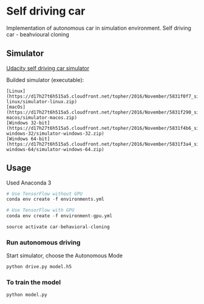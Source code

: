 # Self driving car

Implementation of autonomous car in simulation environment. Self driving car - beahvioural cloning  

## Simulator
[Udacity self driving car simulator](https://github.com/udacity/self-driving-car-sim)

Builded simulator (executable):

    [Linux](https://d17h27t6h515a5.cloudfront.net/topher/2016/November/5831f0f7_simulator-linux/simulator-linux.zip)
    [macOs](https://d17h27t6h515a5.cloudfront.net/topher/2016/November/5831f290_simulator-macos/simulator-macos.zip)
    [Windows 32-bit](https://d17h27t6h515a5.cloudfront.net/topher/2016/November/5831f4b6_simulator-windows-32/simulator-windows-32.zip)
    [Windows 64-bit](https://d17h27t6h515a5.cloudfront.net/topher/2016/November/5831f3a4_simulator-windows-64/simulator-windows-64.zip)

## Usage

Used Anaconda 3

```python
# Use TensorFlow without GPU
conda env create -f environments.yml 

# Use TensorFlow with GPU
conda env create -f environment-gpu.yml

source activate car-behavioral-cloning
```

### Run autonomous driving

Start simulator, choose the Autonomous Mode 

```python
python drive.py model.h5
```

### To train the model

```python
python model.py
```

